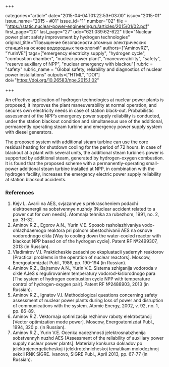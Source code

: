+++

categories="article"
date="2015-04-04T01:22:53+03:00"
issue="2015-01"
issue_name="2015 - #01"
issue_id="1"
number="02"
file = "https://static.nuclear-power-engineering.ru/articles/2015/01/02.pdf"
first_page="20"
last_page="27"
udc="621.039:62-622"
title="Nuclear power plant safety improvement by hydrogen technologies"
original_title="Повышение безопасности атомных электрических станций на основе водородных технологий"
authors=["AminovRZ", "YurinVE"]
tags=["emergency electricity supply", "hydrogen cycle", "combustion chamber", "nuclear power plant", "maneuverability", "safety", "reserve auxiliary of NPP", "nuclear emergency with blackou"]
rubric = "safety"
rubric_name = "Global safety, reliability and diagnostics of nuclear power installations"
outputs=["HTML", "DOI"]
doi="https://doi.org/10.26583/npe.2015.1.02"

+++

An effective application of hydrogen technologies at nuclear power plants is proposed; it improves the plant maneuverability at normal operation, and secures own electricity needs in case of station black-out. Probabilistic assessment of the NPP’s emergency power supply reliability is conducted, under the station blackout condition and simultaneous use of the additional, permanently operating steam turbine and emergency power supply system with diesel generators.

The proposed system with additional steam turbine can use the core residual heating for shutdown cooling for the period of 72 hours. In case of blackout at a plant with several units, the additional steam turbine’s power is supported by additional steam, generated by hydrogen-oxygen combustion. It is found that the proposed scheme with a permanently-operating small-power additional steam turbine installed at NPP, in combination with the hydrogen facility, increases the emergency electric power supply reliability at station blackout accidents.

### References

1. Kejv L. Avarii na AES, svjazannye s prekrascheniem podachi elektroenergii na sobstvennye nuzhdy [Nuclear accident related to a power cut for own needs]. Atomnaja tehnika za rubezhom, 1991, no. 2, pp. 31-32.
2. Aminov R.Z., Egorov A.N., Yurin V.E. Sposob rasholazhivaniya vodo-ohlazhdaemogo reaktora pri polnom obestochivanii AES na osnove vodorodnogo cikla [Way to cooling down the water-cooled reactor with blackout NPP based on of the hydrogen cycle]. Patent RF №2499307, 2013 (in Russian).
3. Vladimirov V.I. Prakticheskie zadachi po ekspluatacii yadernyh reaktorov [Practical problems in the operation of nuclear reactors]. Moscow, Energoatomizdat Publ., 1986, pp. 190-194 (in Russian).
4. Aminov R.Z., Bajramov A.N., Yurin V.E. Sistema szhiganija vodoroda v cikle AJeS s regulirovaniem temperatury vodorod-kislorodnogo para [The system of hydrogen combustion cycle NPP with temperature control of hydrogen-oxygen pair]. Patent RF №2488903, 2013 (in Russian).
5. Aminov R.Z., Ignatov V.I. Methodological questions concerning safety assessment of nuclear power plants during loss of power and disruption of communications with the system. Atomic Energy, 2002, v. 92, no. 1, pp. 86-89.
6. Aminov R.Z. Vektornaja optimizacija rezhimov raboty elektrostancij [Vector optimization mode power]. Moscow, Energoatomizdat Publ., 1994, 320 p. (in Russian).
7. Aminov R.Z., Yurin V.E. Ocenka nadezhnosti jelektrosnabzhenija sobstvennyh nuzhd AES [Assessment of the reliability of auxiliary power supply nuclear power plants]. Materialy konkursa dokladov po jelektrojenergeticheskoj i jelektrotehnicheskoj tematikam molodezhnoj sekcii RNK SIGRE. Ivanovo, SIGRE Publ., April 2013, pp. 67-77 (in Russian).